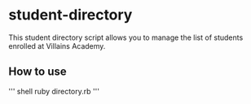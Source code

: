 # student-directory #

This student directory script allows you to manage the list of students enrolled at
Villains Academy.

## How to use ##

''' shell
ruby directory.rb
'''    
